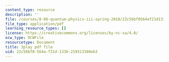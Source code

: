 ```yaml
---
content_type: resource
description: ''
file: /courses/8-06-quantum-physics-iii-spring-2018/22c56bf0564af21d133b219313380eb3_nYlmkoiq4CI.pdf
file_type: application/pdf
learning_resource_types: []
license: https://creativecommons.org/licenses/by-nc-sa/4.0/
ocw_type: OCWFile
resourcetype: Document
title: 3play pdf file
uid: 22c56bf0-564a-f21d-133b-219313380eb3
---
```

